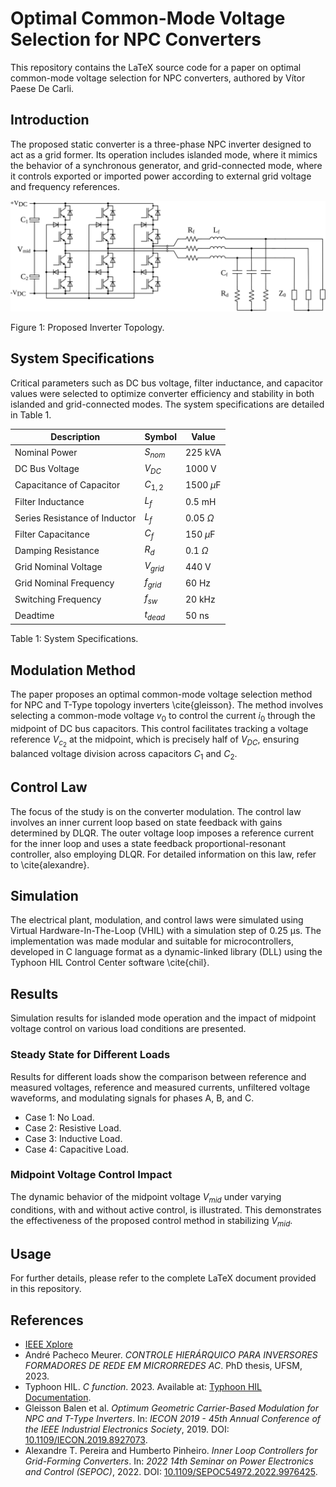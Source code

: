 # Optimal Common-Mode Voltage Selection for NPC Converters

This repository contains the LaTeX source code for a paper on optimal common-mode voltage selection for NPC converters, authored by Vítor Paese De Carli.

## Introduction

The proposed static converter is a three-phase NPC inverter designed to act as a grid former. Its operation includes islanded mode, where it mimics the behavior of a synchronous generator, and grid-connected mode, where it controls exported or imported power according to external grid voltage and frequency references.

![Microgrid Topology](figures/vsc_microgrid_topology.svg)

Figure 1: Proposed Inverter Topology.

## System Specifications

Critical parameters such as DC bus voltage, filter inductance, and capacitor values were selected to optimize converter efficiency and stability in both islanded and grid-connected modes. The system specifications are detailed in Table 1.

| Description                        | Symbol         | Value       |
|------------------------------------|----------------|-------------|
| Nominal Power                       | $S_{nom}$      | 225 kVA     |
| DC Bus Voltage                     | $V_{DC}$       | 1000 V      |
| Capacitance of Capacitor            | $C_{1,2}$      | 1500 $\mu$F |
| Filter Inductance                   | $L_f$          | 0.5 mH      |
| Series Resistance of Inductor       | $L_f$          | 0.05 $\Omega$|
| Filter Capacitance                  | $C_f$          | 150 $\mu$F  |
| Damping Resistance                  | $R_d$          | 0.1 $\Omega$|
| Grid Nominal Voltage                | $V_{grid}$     | 440 V       |
| Grid Nominal Frequency              | $f_{grid}$     | 60 Hz       |
| Switching Frequency                 | $f_{sw}$       | 20 kHz      |
| Deadtime                            | $t_{dead}$     | 50 ns       |

Table 1: System Specifications.

## Modulation Method

The paper proposes an optimal common-mode voltage selection method for NPC and T-Type topology inverters \cite{gleisson}. The method involves selecting a common-mode voltage $v_0$ to control the current $i_0$ through the midpoint of DC bus capacitors. This control facilitates tracking a voltage reference $V_{c_2}$ at the midpoint, which is precisely half of $V_{DC}$, ensuring balanced voltage division across capacitors $C_1$ and $C_2$.

## Control Law

The focus of the study is on the converter modulation. The control law involves an inner current loop based on state feedback with gains determined by DLQR. The outer voltage loop imposes a reference current for the inner loop and uses a state feedback proportional-resonant controller, also employing DLQR. For detailed information on this law, refer to \cite{alexandre}.

## Simulation

The electrical plant, modulation, and control laws were simulated using Virtual Hardware-In-The-Loop (VHIL) with a simulation step of 0.25 µs. The implementation was made modular and suitable for microcontrollers, developed in C language format as a dynamic-linked library (DLL) using the Typhoon HIL Control Center software \cite{chil}.

## Results

Simulation results for islanded mode operation and the impact of midpoint voltage control on various load conditions are presented.

### Steady State for Different Loads

Results for different loads show the comparison between reference and measured voltages, reference and measured currents, unfiltered voltage waveforms, and modulating signals for phases A, B, and C.

- Case 1: No Load.
- Case 2: Resistive Load.
- Case 3: Inductive Load.
- Case 4: Capacitive Load.

### Midpoint Voltage Control Impact

The dynamic behavior of the midpoint voltage $V_{mid}$ under varying conditions, with and without active control, is illustrated. This demonstrates the effectiveness of the proposed control method in stabilizing $V_{mid}$.

## Usage

For further details, please refer to the complete LaTeX document provided in this repository.

## References

- [IEEE Xplore](https://ieeexplore.ieee.org/document/8927073)
- André Pacheco Meurer. *CONTROLE HIERÁRQUICO PARA INVERSORES FORMADORES DE REDE EM MICRORREDES AC*. PhD thesis, UFSM, 2023.
- Typhoon HIL. *C function*. 2023. Available at: [Typhoon HIL Documentation](https://www.typhoon-hil.com/documentation/typhoon-hil-software-manual/References/c_function.html).
- Gleisson Balen et al. *Optimum Geometric Carrier-Based Modulation for NPC and T-Type Inverters*. In: *IECON 2019 - 45th Annual Conference of the IEEE Industrial Electronics Society*, 2019. DOI: [10.1109/IECON.2019.8927073](https://doi.org/10.1109/IECON.2019.8927073).
- Alexandre T. Pereira and Humberto Pinheiro. *Inner Loop Controllers for Grid-Forming Converters*. In: *2022 14th Seminar on Power Electronics and Control (SEPOC)*, 2022. DOI: [10.1109/SEPOC54972.2022.9976425](https://doi.org/10.1109/SEPOC54972.2022.9976425).


